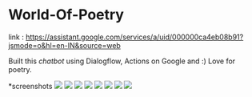 # World-Of-Poetry
link : https://assistant.google.com/services/a/uid/000000ca4eb08b91?jsmode=o&hl=en-IN&source=web

Built this *chatbot* using Dialogflow, Actions on Google and :) Love for poetry.

*screenshots
![](https://github.com/anmolkaur18/World-Of-Poetry/blob/master/Screenshots/20200411_130725.jpg)
![](https://github.com/anmolkaur18/World-Of-Poetry/blob/master/Screenshots/20200411_130959.jpg)
![](https://github.com/anmolkaur18/World-Of-Poetry/blob/master/Screenshots/20200411_130947.jpg)
![](https://github.com/anmolkaur18/World-Of-Poetry/blob/master/Screenshots/20200411_130856.jpg)
![](https://github.com/anmolkaur18/World-Of-Poetry/blob/master/Screenshots/20200411_130834.jpg)
![](https://github.com/anmolkaur18/World-Of-Poetry/blob/master/Screenshots/20200411_130824.jpg)
![](https://github.com/anmolkaur18/World-Of-Poetry/blob/master/Screenshots/20200411_130816.jpg)
![](https://github.com/anmolkaur18/World-Of-Poetry/blob/master/Screenshots/20200411_130758.jpg)
